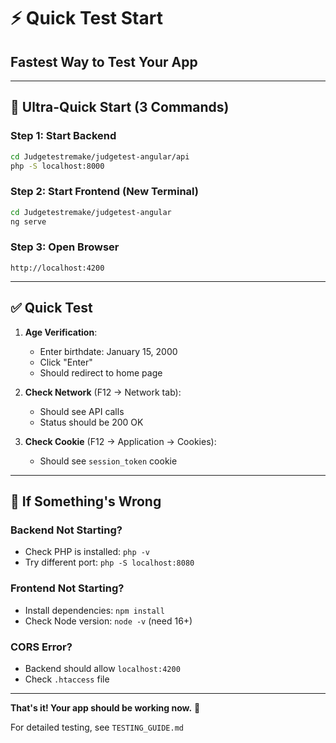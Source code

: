 # ⚡ Quick Test Start
## Fastest Way to Test Your App

---

## 🚀 Ultra-Quick Start (3 Commands)

### **Step 1: Start Backend**
```bash
cd Judgetestremake/judgetest-angular/api
php -S localhost:8000
```

### **Step 2: Start Frontend** (New Terminal)
```bash
cd Judgetestremake/judgetest-angular
ng serve
```

### **Step 3: Open Browser**
```
http://localhost:4200
```

---

## ✅ Quick Test

1. **Age Verification**:
   - Enter birthdate: January 15, 2000
   - Click "Enter"
   - Should redirect to home page

2. **Check Network** (F12 → Network tab):
   - Should see API calls
   - Status should be 200 OK

3. **Check Cookie** (F12 → Application → Cookies):
   - Should see `session_token` cookie

---

## 🐛 If Something's Wrong

### **Backend Not Starting?**
- Check PHP is installed: `php -v`
- Try different port: `php -S localhost:8080`

### **Frontend Not Starting?**
- Install dependencies: `npm install`
- Check Node version: `node -v` (need 16+)

### **CORS Error?**
- Backend should allow `localhost:4200`
- Check `.htaccess` file

---

**That's it! Your app should be working now.** 🎉

For detailed testing, see `TESTING_GUIDE.md`

